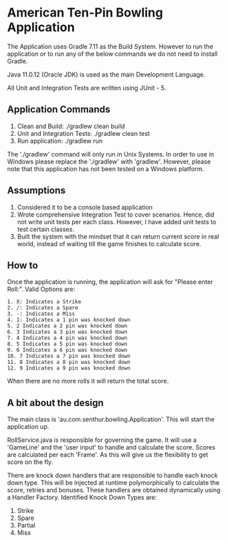 # American Ten-Pin Bowling Application

The Application uses Gradle 7.11 as the Build System.  However to run the application or to run any of the below commands we do not need to install Gradle.

Java 11.0.12 (Oracle JDK) is used as the main Development Language.

All Unit and Integration Tests are written using JUnit - 5.

## Application Commands

1. Clean and Build: ./gradlew clean build
2. Unit and Integration Tests: ./gradlew clean test
3. Run application: ./gradlew run

The './gradlew' command will only run in Unix Systems.  In order to use in Windows please replace the './gradlew' with 'gradlew'.
However, please note that this application has not been tested on a Windows platform.

## Assumptions

1. Considered it to be a console based application
2. Wrote comprehensive Integration Test to cover scenarios.  Hence, did not write unit tests per each class.  However, I have added unit tests to test certain classes.
3. Built the system with the mindset that it can return current score in real world, instead of waiting till the game finishes to calculate score.

## How to

Once the application is running, the application will ask for "Please enter Roll:".
Valid Options are:

    1. X: Indicates a Strike
    2. /: Indicates a Spare
    3. -: Indicates a Miss
    4. 1: Indicates a 1 pin was knocked down
    5. 2 Indicates a 2 pin was knocked down
    6. 3 Indicates a 3 pin was knocked down
    7. 4 Indicates a 4 pin was knocked down
    8. 5 Indicates a 5 pin was knocked down
    9. 6 Indicates a 6 pin was knocked down
    10. 7 Indicates a 7 pin was knocked down
    11. 8 Indicates a 8 pin was knocked down
    12. 9 Indicates a 9 pin was knocked down

When there are no more rolls it will return the total score.

## A bit about the design

The main class is 'au.com.senthur.bowling.Application'.  This will start the application up.

RollService.java is responsible for governing the game.  It will use a 'GameLine' and the 'user input' to handle and calculate the score.  Scores are calculated per each 'Frame'.  As this will give us the flexibility to get score on the fly.

There are knock down handlers that are responsible to handle each knock down type. This will be injected at runtime polymorphically to calculate the score, retries and bonuses.  These handlers are obtained dynamically using a Handler Factory.
Identified Knock Down Types are:

1. Strike
2. Spare
3. Partial
4. Miss

